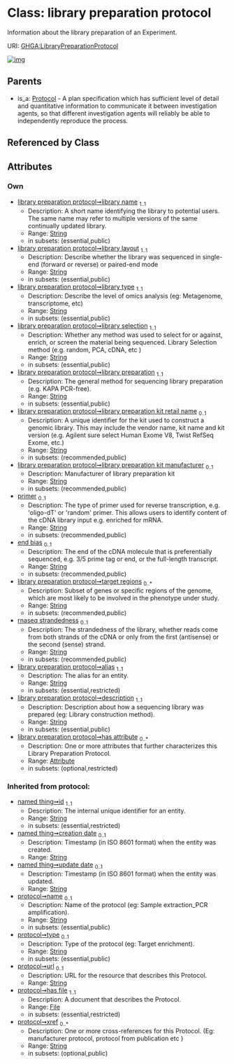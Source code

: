 
# Class: library preparation protocol


Information about the library preparation of an Experiment.

URI: [GHGA:LibraryPreparationProtocol](https://w3id.org/GHGA/LibraryPreparationProtocol)


[![img](https://yuml.me/diagram/nofunky;dir:TB/class/[Protocol],[Attribute]<has%20attribute%200..*-++[LibraryPreparationProtocol&#124;library_name:string;library_layout:string;library_type:string;library_selection:string;library_preparation:string;library_preparation_kit_retail_name:string%20%3F;library_preparation_kit_manufacturer:string%20%3F;primer:string%20%3F;end_bias:string%20%3F;target_regions:string%20*;rnaseq_strandedness:string%20%3F;alias:string;description:string;name(i):string%20%3F;type(i):string%20%3F;url(i):string%20%3F;xref(i):string%20*;id(i):string;creation_date(i):string%20%3F;update_date(i):string%20%3F;schema_type(i):string%20%3F;schema_version(i):string%20%3F],[Protocol]^-[LibraryPreparationProtocol],[File],[Attribute])](https://yuml.me/diagram/nofunky;dir:TB/class/[Protocol],[Attribute]<has%20attribute%200..*-++[LibraryPreparationProtocol&#124;library_name:string;library_layout:string;library_type:string;library_selection:string;library_preparation:string;library_preparation_kit_retail_name:string%20%3F;library_preparation_kit_manufacturer:string%20%3F;primer:string%20%3F;end_bias:string%20%3F;target_regions:string%20*;rnaseq_strandedness:string%20%3F;alias:string;description:string;name(i):string%20%3F;type(i):string%20%3F;url(i):string%20%3F;xref(i):string%20*;id(i):string;creation_date(i):string%20%3F;update_date(i):string%20%3F;schema_type(i):string%20%3F;schema_version(i):string%20%3F],[Protocol]^-[LibraryPreparationProtocol],[File],[Attribute])

## Parents

 *  is_a: [Protocol](Protocol.md) - A plan specification which has sufficient level of detail and quantitative information to communicate it between investigation agents, so that different investigation agents will reliably be able to independently reproduce the process.

## Referenced by Class


## Attributes


### Own

 * [library preparation protocol➞library name](library_preparation_protocol_library_name.md)  <sub>1..1</sub>
     * Description: A short name identifying the library to potential users. The same name may refer to multiple versions of the same continually updated library.
     * Range: [String](types/String.md)
     * in subsets: (essential,public)
 * [library preparation protocol➞library layout](library_preparation_protocol_library_layout.md)  <sub>1..1</sub>
     * Description: Describe whether the library was sequenced in single-end (forward or reverse) or paired-end mode
     * Range: [String](types/String.md)
     * in subsets: (essential,public)
 * [library preparation protocol➞library type](library_preparation_protocol_library_type.md)  <sub>1..1</sub>
     * Description: Describe the level of omics analysis (eg: Metagenome, transcriptome, etc)
     * Range: [String](types/String.md)
     * in subsets: (essential,public)
 * [library preparation protocol➞library selection](library_preparation_protocol_library_selection.md)  <sub>1..1</sub>
     * Description: Whether any method was used to select for or against, enrich, or screen the material being sequenced. Library Selection method (e.g. random, PCA, cDNA, etc )
     * Range: [String](types/String.md)
     * in subsets: (essential,public)
 * [library preparation protocol➞library preparation](library_preparation_protocol_library_preparation.md)  <sub>1..1</sub>
     * Description: The general method for sequencing library preparation (e.g. KAPA PCR-free).
     * Range: [String](types/String.md)
     * in subsets: (essential,public)
 * [library preparation protocol➞library preparation kit retail name](library_preparation_protocol_library_preparation_kit_retail_name.md)  <sub>0..1</sub>
     * Description: A unique identifier for the kit used to construct a genomic library. This may include the vendor name, kit name and kit version  (e.g. Agilent sure select Human Exome V8, Twist RefSeq Exome, etc.)
     * Range: [String](types/String.md)
     * in subsets: (recommended,public)
 * [library preparation protocol➞library preparation kit manufacturer](library_preparation_protocol_library_preparation_kit_manufacturer.md)  <sub>0..1</sub>
     * Description: Manufacturer of library preparation kit
     * Range: [String](types/String.md)
     * in subsets: (recommended,public)
 * [primer](primer.md)  <sub>0..1</sub>
     * Description: The type of primer used for reverse transcription, e.g. 'oligo-dT' or 'random' primer. This allows users to identify content of the cDNA library input e.g. enriched for mRNA.
     * Range: [String](types/String.md)
     * in subsets: (recommended,public)
 * [end bias](end_bias.md)  <sub>0..1</sub>
     * Description: The end of the cDNA molecule that is preferentially sequenced, e.g. 3/5 prime tag or end, or the full-length transcript.
     * Range: [String](types/String.md)
     * in subsets: (recommended,public)
 * [library preparation protocol➞target regions](library_preparation_protocol_target_regions.md)  <sub>0..\*</sub>
     * Description: Subset of genes or specific regions of the genome, which are most likely to be involved in the phenotype under study.
     * Range: [String](types/String.md)
     * in subsets: (recommended,public)
 * [rnaseq strandedness](rnaseq_strandedness.md)  <sub>0..1</sub>
     * Description: The strandedness of the library, whether reads come from both strands of the cDNA or only from the first (antisense) or the second (sense) strand.
     * Range: [String](types/String.md)
     * in subsets: (recommended,public)
 * [library preparation protocol➞alias](library_preparation_protocol_alias.md)  <sub>1..1</sub>
     * Description: The alias for an entity.
     * Range: [String](types/String.md)
     * in subsets: (essential,restricted)
 * [library preparation protocol➞description](library_preparation_protocol_description.md)  <sub>1..1</sub>
     * Description: Description about how a sequencing library was prepared (eg: Library construction method).
     * Range: [String](types/String.md)
     * in subsets: (essential,public)
 * [library preparation protocol➞has attribute](library_preparation_protocol_has_attribute.md)  <sub>0..\*</sub>
     * Description: One or more attributes that further characterizes this Library Preparation Protocol.
     * Range: [Attribute](Attribute.md)
     * in subsets: (optional,restricted)

### Inherited from protocol:

 * [named thing➞id](named_thing_id.md)  <sub>1..1</sub>
     * Description: The internal unique identifier for an entity.
     * Range: [String](types/String.md)
     * in subsets: (essential,restricted)
 * [named thing➞creation date](named_thing_creation_date.md)  <sub>0..1</sub>
     * Description: Timestamp (in ISO 8601 format) when the entity was created.
     * Range: [String](types/String.md)
 * [named thing➞update date](named_thing_update_date.md)  <sub>0..1</sub>
     * Description: Timestamp (in ISO 8601 format) when the entity was updated.
     * Range: [String](types/String.md)
 * [protocol➞name](protocol_name.md)  <sub>0..1</sub>
     * Description: Name of the protocol (eg: Sample extraction_PCR amplification).
     * Range: [String](types/String.md)
     * in subsets: (essential,public)
 * [protocol➞type](protocol_type.md)  <sub>0..1</sub>
     * Description: Type of the protocol (eg: Target enrichment).
     * Range: [String](types/String.md)
     * in subsets: (essential,public)
 * [protocol➞url](protocol_url.md)  <sub>0..1</sub>
     * Description: URL for the resource that describes this Protocol.
     * Range: [String](types/String.md)
 * [protocol➞has file](protocol_has_file.md)  <sub>1..1</sub>
     * Description: A document that describes the Protocol.
     * Range: [File](File.md)
     * in subsets: (essential,restricted)
 * [protocol➞xref](protocol_xref.md)  <sub>0..\*</sub>
     * Description: One or more cross-references for this Protocol.  (Eg: manufacturer protocol, protocol from publication etc )
     * Range: [String](types/String.md)
     * in subsets: (optional,public)
